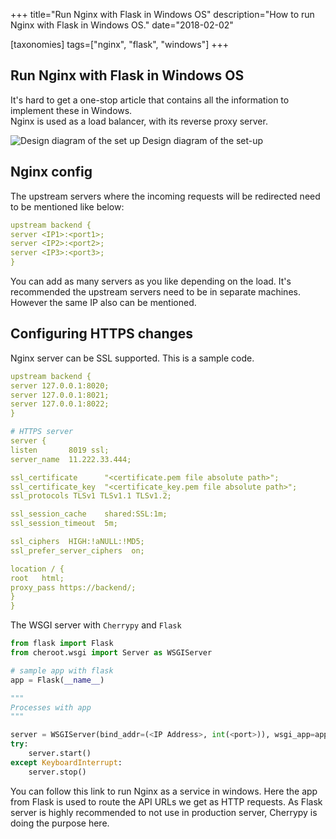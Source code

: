 +++
title="Run Nginx with Flask in Windows OS"
description="How to run Nginx with Flask in Windows OS."
date="2018-02-02"

[taxonomies]
tags=["nginx", "flask", "windows"]
+++

## Run Nginx with Flask in Windows OS

It's hard to get a one-stop article that contains all the information to implement these in Windows.  
Nginx is used as a load balancer, with its reverse proxy server.

![Design diagram of the set up](https://cdn.hashnode.com/res/hashnode/image/upload/v1629634630291/ija5NZR2t.png)
Design diagram of the set-up

## Nginx config

The upstream servers where the incoming requests will be redirected need to be mentioned like below:

```yml
upstream backend {
server <IP1>:<port1>;
server <IP2>:<port2>;
server <IP3>:<port3>;
}
```

You can add as many servers as you like depending on the load. It's recommended the upstream servers need to be in separate machines. However the same IP also can be mentioned.

## Configuring HTTPS changes

Nginx server can be SSL supported. This is a sample code.

```yml
upstream backend {
server 127.0.0.1:8020;
server 127.0.0.1:8021;
server 127.0.0.1:8022;
}
```

```yaml
# HTTPS server
server {
listen       8019 ssl;
server_name  11.222.33.444;

ssl_certificate      "<certificate.pem file absolute path>";
ssl_certificate_key  "<certificate_key.pem file absolute path>";
ssl_protocols TLSv1 TLSv1.1 TLSv1.2;

ssl_session_cache    shared:SSL:1m;
ssl_session_timeout  5m;

ssl_ciphers  HIGH:!aNULL:!MD5;
ssl_prefer_server_ciphers  on;

location / {
root   html;
proxy_pass https://backend/;
}
}
```

The WSGI server with `Cherrypy` and `Flask`

```python
from flask import Flask
from cheroot.wsgi import Server as WSGIServer

# sample app with flask
app = Flask(__name__)

"""
Processes with app
"""

server = WSGIServer(bind_addr=(<IP Address>, int(<port>)), wsgi_app=app, numthreads=100)
try:
    server.start()
except KeyboardInterrupt:
    server.stop()
```

You can follow this link to run Nginx as a service in windows.
Here the app from Flask is used to route the API URLs we get as HTTP requests. As Flask server is highly recommended to not use in production server, Cherrypy is doing the purpose here.
